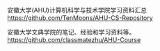 安徽大学(AHU)计算机科学与技术学院学习资料汇总 https://github.com/TenMoons/AHU-CS-Repository

安徽大学文典学院的笔记、经验和学习资料等。 https://github.com/classmatezhu/AHU-Course
